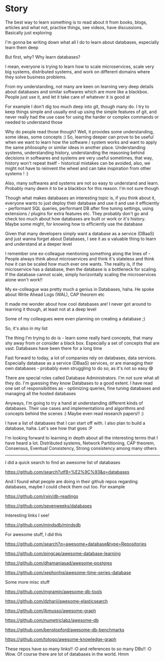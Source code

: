 # Story

The best way to learn something is to read about it from books, blogs, articles and what not, practise things, see videos, have discussions. Basically just exploring

I'm gonna be writing down what all I do to learn about databases, especially learn them deep

But first, why? Why learn databases?

I mean, everyone is trying to learn how to scale microservices, scale very big systems, distributed systems, and work on different domains where they solve business problems.

From my understanding, not many are keen on learning very deep details about databases and similar softwares which are more like a blackbox. People just use it, and let it take care of whatever it is good at

For example I don't dig too much deep into git, though many do. I try to keep things simple and usually end up using the simple features of git, and never really had the use case for using the harder or complex commands or needed to understand those

Why do people read those though? Well, it provides some understanding, some ideas, some concepts :) So, learning deeper can prove to be useful when we want to learn how the software / system works and want to apply the same philosophy or similar ideas in another place. Understanding systems, understanding history, understanding the reasoning behind decisions in softwares and systems are very useful sometimes, that way, history won't repeat itself - historical mistakes can be avoided, also, we might not have to reinvent the wheel and can take inspiration from other systems ! :)

Also, many softwares and systems are not so easy to understand and learn. Probably many deem it to be a blackbox for this reason. I'm not sure though

Though what makes databases an interesting topic is, if you think about it, everyone wants to just deploy their database and use it and use it efficiently - performant SQL queries, performant DB after fine tuning settings, using extensions / plugins for extra features etc. They probably don't go and check too much about how databases are built or work or it's history. Maybe some might, for knowing how to efficiently use the database

Given that many developers simply want a database as a service (DBaaS) and just wanna forget about Databases, I see it as a valuable thing to learn and understand at a deeper level

I remember one ex-colleague mentioning something along the lines of - People always think about microservices and think it's stateless and think how it can be scaled how much ever one wants. The reality is, if the microservice has a database, then the database is a bottleneck for scaling. If the database cannot scale, simply horizontally scaling the microservices alone won't work!!

My ex-colleague was pretty much a genius in Databases, haha. He spoke about Write Ahead Logs (WAL), CAP theorem etc

It made me wonder about how cool databases are! I never got around to learning it though, at least not at a deep level

Some of my colleagues were even planning on creating a database ;)

So, it's also in my list

The thing I'm trying to do is - learn some really hard concepts, that many shy away from or consider a black box. Especially a set of concepts that are vast. Databases have been there for a long time

Fast forward to today, a lot of companies rely on databases, data services. Especially database as a service (DBaaS) services, or are managing their own databases - probably even struggling to do so, as it's not so easy 😅

There are special roles called Database Administrators. I'm not sure what all they do. I'm guessing they know Databases to a good extent. I have read one set of responsibilities as - optimizing queries, fine tuning databases and managing all the hosted databases

Anyways, I'm going to try a hand at understanding different kinds of databases. Their use cases and implementations and algorithms and concepts behind the scenes :) Maybe even read research papers!! :)

I have a list of databases that I can start off with. I also plan to build a database, haha. Let's see how that goes :P

I'm looking forward to learning in depth about all the interesting terms that I have heard a lot. Distributed systems, Network Partitioning, CAP theorem, Consensus, Eventual Consistency, Strong consistency among many others

---

I did a quick search to find an awesome list of databases

https://github.com/search?utf8=%E2%9C%93&q=databases

And I found what people are doing in their github repos regarding databases, maybe I could check them out too. For example

https://github.com/rxin/db-readings

https://github.com/sevenweeks/databases

Interesting links I see!

https://github.com/mindsdb/mindsdb

For awesome stuff, I did this

https://github.com/search?q=awesome+database&type=Repositories

https://github.com/pingcap/awesome-database-learning

https://github.com/dhamaniasad/awesome-postgres

https://github.com/xephonhq/awesome-time-series-database

Some more misc stuff

https://github.com/mgramin/awesome-db-tools

https://github.com/dzharii/awesome-elasticsearch

https://github.com/jbmusso/awesome-graph

https://github.com/numetriclabz/awesome-db

https://github.com/benstopford/awesome-db-benchmarks

https://github.com/totogo/awesome-knowledge-graph

These repos have so many links!! :O and references to so many DBs!! :O Wow. Of course there are lot of databases in the world. Hmm
